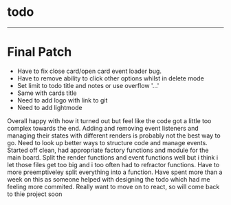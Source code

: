 # todo
-----------------------------------------------------------------------------
# Final Patch

-   Have to fix close card/open card event loader bug.
-   Have to remove ability to click other options whilst in delete mode
-   Set limit to todo title and notes or use overflow '...'
-   Same with cards title 
-   Need to add logo with link to git
-   Need to add lightmode

Overall happy with how it turned out but feel like the code got a little too complex towards the end. Adding and removing event listeners and managing their states with different renders is probably not the best way to go. Need to look up better ways to structure code and manage events. 
Started off clean, had appropriate factory functions and module for the main board. Split the render functions and event functions well but i think i let those files get too big and i too often had to refractor functions. Have to more preemptiveley split everything into a function.
Have spent more than a week on this as someone helped with designing the todo which had me feeling more commited. Really want to move on to react, so will come back to thie project soon